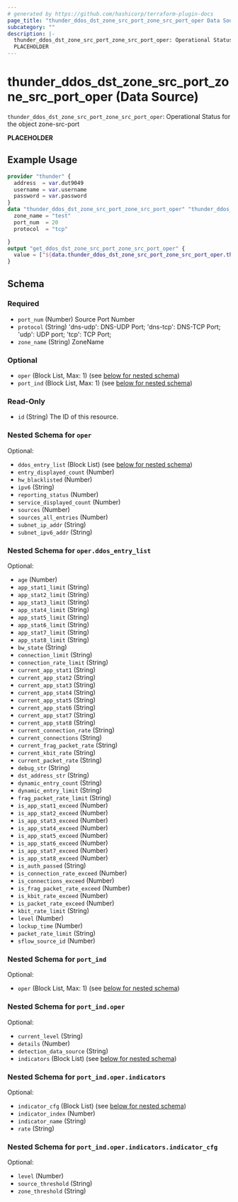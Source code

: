 ```yaml
---
# generated by https://github.com/hashicorp/terraform-plugin-docs
page_title: "thunder_ddos_dst_zone_src_port_zone_src_port_oper Data Source - terraform-provider-thunder"
subcategory: ""
description: |-
  thunder_ddos_dst_zone_src_port_zone_src_port_oper: Operational Status for the object zone-src-port
  PLACEHOLDER
---
```


# thunder_ddos_dst_zone_src_port_zone_src_port_oper (Data Source)

`thunder_ddos_dst_zone_src_port_zone_src_port_oper`: Operational Status for the object zone-src-port

__PLACEHOLDER__

## Example Usage

```terraform
provider "thunder" {
  address  = var.dut9049
  username = var.username
  password = var.password
}
data "thunder_ddos_dst_zone_src_port_zone_src_port_oper" "thunder_ddos_dst_zone_src_port_zone_src_port_oper" {
  zone_name = "test"
  port_num  = 20
  protocol  = "tcp"

}
output "get_ddos_dst_zone_src_port_zone_src_port_oper" {
  value = ["${data.thunder_ddos_dst_zone_src_port_zone_src_port_oper.thunder_ddos_dst_zone_src_port_zone_src_port_oper}"]
}
```

<!-- schema generated by tfplugindocs -->
## Schema

### Required

- `port_num` (Number) Source Port Number
- `protocol` (String) 'dns-udp': DNS-UDP Port; 'dns-tcp': DNS-TCP Port; 'udp': UDP port; 'tcp': TCP Port;
- `zone_name` (String) ZoneName

### Optional

- `oper` (Block List, Max: 1) (see [below for nested schema](#nestedblock--oper))
- `port_ind` (Block List, Max: 1) (see [below for nested schema](#nestedblock--port_ind))

### Read-Only

- `id` (String) The ID of this resource.

<a id="nestedblock--oper"></a>
### Nested Schema for `oper`

Optional:

- `ddos_entry_list` (Block List) (see [below for nested schema](#nestedblock--oper--ddos_entry_list))
- `entry_displayed_count` (Number)
- `hw_blacklisted` (Number)
- `ipv6` (String)
- `reporting_status` (Number)
- `service_displayed_count` (Number)
- `sources` (Number)
- `sources_all_entries` (Number)
- `subnet_ip_addr` (String)
- `subnet_ipv6_addr` (String)

<a id="nestedblock--oper--ddos_entry_list"></a>
### Nested Schema for `oper.ddos_entry_list`

Optional:

- `age` (Number)
- `app_stat1_limit` (String)
- `app_stat2_limit` (String)
- `app_stat3_limit` (String)
- `app_stat4_limit` (String)
- `app_stat5_limit` (String)
- `app_stat6_limit` (String)
- `app_stat7_limit` (String)
- `app_stat8_limit` (String)
- `bw_state` (String)
- `connection_limit` (String)
- `connection_rate_limit` (String)
- `current_app_stat1` (String)
- `current_app_stat2` (String)
- `current_app_stat3` (String)
- `current_app_stat4` (String)
- `current_app_stat5` (String)
- `current_app_stat6` (String)
- `current_app_stat7` (String)
- `current_app_stat8` (String)
- `current_connection_rate` (String)
- `current_connections` (String)
- `current_frag_packet_rate` (String)
- `current_kbit_rate` (String)
- `current_packet_rate` (String)
- `debug_str` (String)
- `dst_address_str` (String)
- `dynamic_entry_count` (String)
- `dynamic_entry_limit` (String)
- `frag_packet_rate_limit` (String)
- `is_app_stat1_exceed` (Number)
- `is_app_stat2_exceed` (Number)
- `is_app_stat3_exceed` (Number)
- `is_app_stat4_exceed` (Number)
- `is_app_stat5_exceed` (Number)
- `is_app_stat6_exceed` (Number)
- `is_app_stat7_exceed` (Number)
- `is_app_stat8_exceed` (Number)
- `is_auth_passed` (String)
- `is_connection_rate_exceed` (Number)
- `is_connections_exceed` (Number)
- `is_frag_packet_rate_exceed` (Number)
- `is_kbit_rate_exceed` (Number)
- `is_packet_rate_exceed` (Number)
- `kbit_rate_limit` (String)
- `level` (Number)
- `lockup_time` (Number)
- `packet_rate_limit` (String)
- `sflow_source_id` (Number)



<a id="nestedblock--port_ind"></a>
### Nested Schema for `port_ind`

Optional:

- `oper` (Block List, Max: 1) (see [below for nested schema](#nestedblock--port_ind--oper))

<a id="nestedblock--port_ind--oper"></a>
### Nested Schema for `port_ind.oper`

Optional:

- `current_level` (String)
- `details` (Number)
- `detection_data_source` (String)
- `indicators` (Block List) (see [below for nested schema](#nestedblock--port_ind--oper--indicators))

<a id="nestedblock--port_ind--oper--indicators"></a>
### Nested Schema for `port_ind.oper.indicators`

Optional:

- `indicator_cfg` (Block List) (see [below for nested schema](#nestedblock--port_ind--oper--indicators--indicator_cfg))
- `indicator_index` (Number)
- `indicator_name` (String)
- `rate` (String)

<a id="nestedblock--port_ind--oper--indicators--indicator_cfg"></a>
### Nested Schema for `port_ind.oper.indicators.indicator_cfg`

Optional:

- `level` (Number)
- `source_threshold` (String)
- `zone_threshold` (String)



